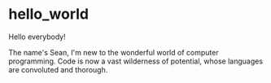 # hello_world

Hello everybody!

The name's Sean, I'm new to the wonderful world of computer programming. Code is now a vast wilderness of potential, whose languages are convoluted and thorough.  
